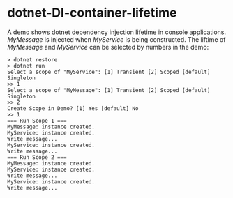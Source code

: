 # dotnet-DI-container-lifetime

A demo shows dotnet dependency injection lifetime in console applications. *MyMessage* is injected when *MyService* is being constructed. The liftime of *MyMessage* and *MyService* can be selected by numbers in the demo:

```
> dotnet restore
> dotnet run
Select a scope of "MyService": [1] Transient [2] Scoped [default] Singleton
>> 1
Select a scope of "MyMessage": [1] Transient [2] Scoped [default] Singleton
>> 2
Create Scope in Demo? [1] Yes [default] No
>> 1
=== Run Scope 1 ===
MyMessage: instance created.
MyService: instance created.
Write message...
MyService: instance created.
Write message...
=== Run Scope 2 ===
MyMessage: instance created.
MyService: instance created.
Write message...
MyService: instance created.
Write message...
```
